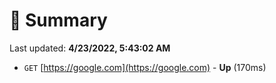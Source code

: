 # 📖 Summary
Last updated: **4/23/2022, 5:43:02 AM**

- `GET` [https://google.com](https://google.com) - **Up** (170ms)
